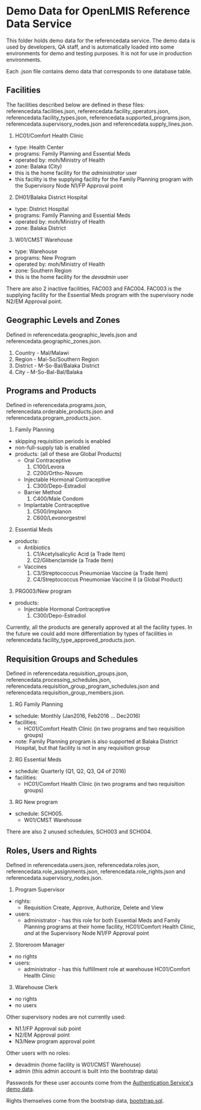 # Demo Data for OpenLMIS Reference Data Service
This folder holds demo data for the referencedata service. The demo data is used by developers, QA
staff, and is automatically loaded into some environments for demo and testing purposes. It is not
for use in production environments.

Each .json file contains demo data that corresponds to one database table.

## Facilities

The facilities described below are defined in these files:
referencedata.facilities.json, referencedata.facility_operators.json,
referencedata.facility_types.json, referencedata.supported_programs.json,
referencedata.supervisory_nodes.json and referencedata.supply_lines.json.

1. HC01/Comfort Health Clinic
  * type: Health Center
  * programs: Family Planning and Essential Meds
  * operated by: moh/Ministry of Health
  * zone: Balaka (City)
  * this is the home facility for the _administrator_ user
  * this facility is the supplying facility for the Family Planning program with the Supervisory
    Node N1/FP Approval point
2. DH01/Balaka District Hospital
  * type: District Hospital
  * programs: Family Planning and Essential Meds
  * operated by: moh/Ministry of Health
  * zone: Balaka District
3. W01/CMST Warehouse
  * type: Warehouse
  * programs: New Program
  * operated by: moh/Ministry of Health
  * zone: Southern Region
  * this is the home facility for the _devadmin_ user

There are also 2 inactive facilities, FAC003 and FAC004. FAC003 is the supplying facility for
the Essential Meds program with the supervisory node N2/EM Approval point.

## Geographic Levels and Zones

Defined in referencedata.geographic_levels.json and referencedata.geographic_zones.json.

1. Country - Mal/Malawi
2. Region - Mal-So/Southern Region
3. District - M-So-Bal/Balaka District
4. City - M-So-Bal-Bal/Balaka

## Programs and Products

Defined in referencedata.programs.json, referencedata.orderable_products.json and
referencedata.program_products.json.

1. Family Planning
  * skipping requisition periods is enabled
  * non-full-supply tab is enabled
  * products: (all of these are Global Products)
    * Oral Contraceptive
      1. C100/Levora
      2. C200/Ortho-Novum
    * Injectable Hormonal Contraceptive
      1. C300/Depo-Estradiol
    * Barrier Method
      1. C400/Male Condom
    * Implantable Contraceptive
      1. C500/Implanon
      2. C600/Levonorgestrel
2. Essential Meds
  * products:
    * Antibiotics
      1. C1/Acetylsalicylic Acid (a Trade Item)
      2. C2/Glibenclamide (a Trade Item)
    * Vaccines
      1. C3/Streptococcus Pneumoniae Vaccine (a Trade Item)
      2. C4/Streptococcus Pneumoniae Vaccine II (a Global Product)
3. PRG003/New program
  * products:
    * Injectable Hormonal Contraceptive
      1. C300/Depo-Estradiol

Currently, all the products are generally approved at all the facility types.
In the future we could add more differentiation by types of facilities in
referencedata.facility_type_approved_products.json.

## Requisition Groups and Schedules

Defined in referencedata.requisition_groups.json, referencedata.processing_schedules.json,
referencedata.requisition_group_program_schedules.json and
referencedata.requisition_group_members.json.

1. RG Family Planning
  * schedule: Monthly (Jan2016, Feb2016 ... Dec2016)
  * facilities:
    * HC01/Comfort Health Clinic (in two programs and two requisition groups)
  * note: Family Planning program is also supported at Balaka District Hospital,
    but that facility is not in any requisition group
2. RG Essential Meds
  * schedule: Quarterly (Q1, Q2, Q3, Q4 of 2016)
  * facilities:
    * HC01/Comfort Health Clinic (in two programs and two requisition groups)
3. RG New program
  * schedule: SCH005.
    * W01/CMST Warehouse

There are also 2 unused schedules, SCH003 and SCH004.

## Roles, Users and Rights

Defined in referencedata.users.json, referencedata.roles.json, referencedata.role_assignments.json,
referencedata.role_rights.json and referencedata.supervisory_nodes.json.

1. Program Supervisor
  * rights:
    * Requisition Create, Approve, Authorize, Delete and View
  * users:
    * administrator - has this role for both Essential Meds and Family Planning programs
      at their home facility, HC01/Comfort Health Clinic, _and_ at the Supervisory Node
      N1/FP Approval point
2. Storeroom Manager
  * no rights
  * users:
    * administrator - has this fulfillment role at warehouse HC01/Comfort Health Clinic
3. Warehouse Clerk
  * no rights
  * no users

Other supervisory nodes are not currently used:
  * N1.1/FP Approval sub point
  * N2/EM Approval point
  * N3/New program approval point

Other users with no roles:
  * devadmin (home facility is W01/CMST Warehouse)
  * admin (this admin account is built into the bootstrap data)

Passwords for these user accounts come from the
[Authentication Service's demo data](https://github.com/OpenLMIS/openlmis-auth/tree/master/demo-data).

Rights themselves come from the bootstrap data,
[bootstrap.sql](https://github.com/OpenLMIS/openlmis-referencedata/blob/master/src/main/resources/bootstrap.sql).
